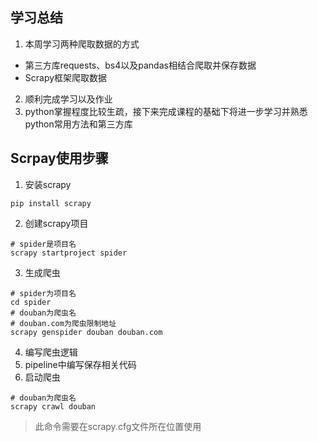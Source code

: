 ## 学习总结
1. 本周学习两种爬取数据的方式
* 第三方库requests、bs4以及pandas相结合爬取并保存数据
* Scrapy框架爬取数据
2. 顺利完成学习以及作业
3. python掌握程度比较生疏，接下来完成课程的基础下将进一步学习并熟悉python常用方法和第三方库

## Scrpay使用步骤
1. 安装scrapy
```shell
pip install scrapy
```

2. 创建scrapy项目
```shell
# spider是项目名
scrapy startproject spider
```

3. 生成爬虫
```shell
# spider为项目名
cd spider
# douban为爬虫名 
# douban.com为爬虫限制地址
scrapy genspider douban douban.com
```

4. 编写爬虫逻辑
5. pipeline中编写保存相关代码
6. 启动爬虫
```shell
# douban为爬虫名
scrapy crawl douban
```
> 此命令需要在scrapy.cfg文件所在位置使用


